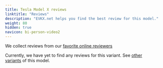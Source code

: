 ```yaml
---
title: Tesla Model X reviews
linktitle: "Reviews"
description: "EVKX.net helps you find the best review for this model."
weight: 80
hidden: true
navicon: bi-person-video2
---
```

We collect reviews from our [favorite online reviewers](../../../../../guides/evreviewers/)

Currently, we have yet to find any reviews for this variant. See [other variants](../../) of this model. 
